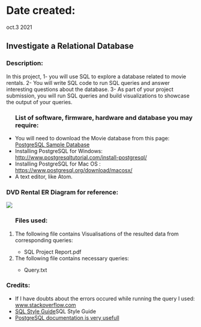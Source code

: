 <h1>Date created:</h1>
   oct.3 2021
<h2>Investigate a Relational Database</h2>
<h3>Description:</h3>
<p>In this project, 
   1- you will use SQL to explore a database related to movie rentals.
   2- You will write SQL code to run SQL queries and answer interesting questions about the database.
   3- As part of your project submission, you will run SQL queries and build visualizations to showcase the output of your queries.</p>

<ul><h3>List of software, firmware, hardware and database you may require:</h3>
   <li>You will need to download the Movie database from this page: <a href="PostgreSQL Sample Database">PostgreSQL Sample Database</a></li>
   <li>Installing PostgreSQL for Windows: <a href="http://www.postgresqltutorial.com/install-postgresql/">http://www.postgresqltutorial.com/install-postgresql/</a></li>
   <li>Installing PostgreSQL for Mac OS : <a href="https://www.postgresql.org/download/macosx/">https://www.postgresql.org/download/macosx/</a></li>
   <li>A text editor, like Atom.</li>
 </ul>
          
<h3>DVD Rental ER Diagram for reference:</h3>
<img src="https://www.postgresqltutorial.com/wp-content/uploads/2018/03/dvd-rental-sample-database-diagram.png"/>

<ol><h3>Files used:</h3>
   <li>The following file contains Visualisations of the resulted data from corresponding queries:</li>
<ul>
   <li>SQL Project Report.pdf</li>
</ul>
   <li>The following file contains necessary queries:</li>
   <ul>
      <li>Query.txt</li>
   </ul>
</ol>
<h3>Credits:</h3>
<ul>
   <li>If I have doubts about the errors occured while running the query I used:<a href="www.stackoverflow.com"> www.stackoverflow.com</a></li>
   <li><a href="https://www.sqlstyle.guide/">SQL Style Guide</a>SQL Style Guide</li>
   <li><a href="https://www.postgresql.org/docs/12/index.html">PostgreSQL documentation is very usefull</a></li>
   
